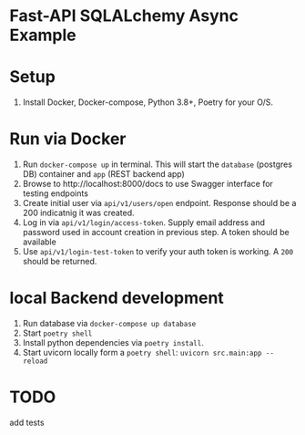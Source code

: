 # Fast-API SQLALchemy Async Example


# Setup

1. Install Docker, Docker-compose, Python 3.8+, Poetry for your O/S.



# Run via Docker
1. Run `docker-compose up` in terminal. This will start the `database` (postgres DB) container and `app` (REST backend app)
1. Browse to http://localhost:8000/docs to use Swagger interface for testing endpoints
1. Create initial user via `api/v1/users/open` endpoint. Response should be a 200 indicatnig it was created.
1. Log in via `api/v1/login/access-token`. Supply email address and password used in account creation in previous step. A token should be available
1. Use `api/v1/login-test-token` to verify your auth token is working. A `200` should be returned.


# local Backend development
1. Run database via `docker-compose up database`
1. Start `poetry shell` 
1. Install python dependencies via `poetry install`.
1. Start uvicorn locally form a `poetry shell`: `uvicorn src.main:app --reload`


# TODO
add tests



